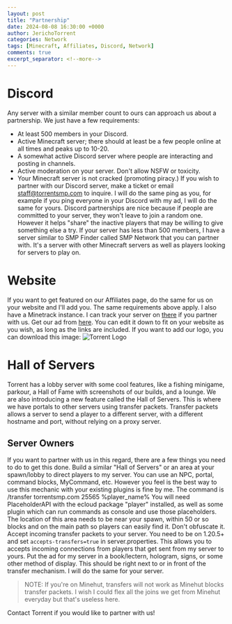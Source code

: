```yaml
---
layout: post
title: "Partnership"
date: 2024-08-08 16:30:00 +0000
author: JerichoTorrent
categories: Network
tags: [Minecraft, Affiliates, Discord, Network]
comments: true
excerpt_separator: <!--more-->
---
```


# Discord  

Any server with a similar member count to ours can approach us about a partnership. We just have a few requirements:
- At least 500 members in your Discord.
- Active Minecraft server; there should at least be a few people online at all times and peaks up to 10-20.
- A somewhat active Discord server where people are interacting and posting in channels.
- Active moderation on your server. Don't allow NSFW or toxicity.
- Your Minecraft server is not cracked (promoting piracy.)
If you wish to partner with our Discord server, make a ticket or email staff@torrentsmp.com to inquire. I will do the same ping as you, for example if you ping everyone in your Discord with my ad, I will do the same for yours. Discord partnerships are nice because if people are committed to your server, they won't leave to join a random one. However it helps "share" the inactive players that may be willing to give something else a try.
If your server has less than 500 members, I have a server similar to SMP Finder called SMP Network that you can partner with. It's a server with other Minecraft servers as well as players looking for servers to play on.

<!--more-->
# Website  

If you want to get featured on our Affiliates page, do the same for us on your website and I'll add you. The same requirements above apply. I also have a Minetrack instance. I can track your server on [there](https://track.torrentsmp.com) if you partner with us.
Get our ad from [here](https://discord.com/channels/1083850845596172339/1244329806699692273/1256295659271618643). You can edit it down to fit on your website as you wish, as long as the links are included. If you want to add our logo, you can download this image:
![Torrent Logo](/assets/torrent_logo.png)

# Hall of Servers  

Torrent has a lobby server with some cool features, like a fishing minigame, parkour, a Hall of Fame with screenshots of our builds, and a lounge. We are also introducing a new feature called the Hall of Servers. This is where we have portals to other servers using transfer packets. Transfer packets allows a server to send a player to a different server, with a different hostname and port, without relying on a proxy server.

## Server Owners  

If you want to partner with us in this regard, there are a few things you need to do to get this done.
Build a similar "Hall of Servers" or an area at your spawn/lobby to direct players to my server. You can use an NPC, portal, command blocks, MyCommand, etc. However you feel is the best way to use this mechanic with your existing plugins is fine by me. The command is /transfer torrentsmp.com 25565 %player_name%
You will need PlaceholderAPI with the ecloud package "player" installed, as well as some plugin which can run commands as console and use those placeholders. The location of this area needs to be near your spawn, within 50 or so blocks and on the main path so players can easily find it. Don't obfuscate it.
Accept incoming transfer packets to your server. You need to be on 1.20.5+ and set `accepts-transfers=true` in server.properties. This allows you to accepts incoming connections from players that get sent from my server to yours.
Put the ad for my server in a book/lectern, hologram, signs, or some other method of display. This should be right next to or in front of the transfer mechanism. I will do the same for your server.
> NOTE: If you're on Minehut, transfers will not work as Minehut blocks transfer packets. I wish I could flex all the joins we get from Minehut everyday but that's useless here.

Contact Torrent if you would like to partner with us!
